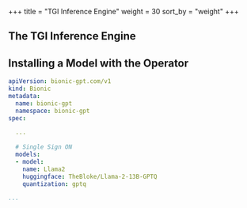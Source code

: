 +++
title = "TGI Inference Engine"
weight = 30
sort_by = "weight"
+++

## The TGI Inference Engine

## Installing a Model with the Operator


```yaml
apiVersion: bionic-gpt.com/v1
kind: Bionic
metadata:
  name: bionic-gpt
  namespace: bionic-gpt 
spec:

  ...
  
  # Single Sign ON
  models:
  - model:
    name: Llama2
    huggingface: TheBloke/Llama-2-13B-GPTQ
    quantization: gptq

...

```